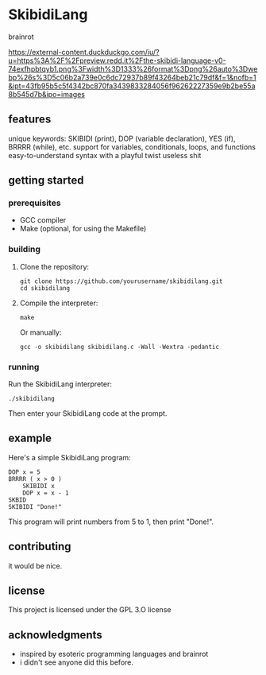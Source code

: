 # SkibidiLang

brainrot

https://external-content.duckduckgo.com/iu/?u=https%3A%2F%2Fpreview.redd.it%2Fthe-skibidi-language-v0-74exfhpbtqyb1.png%3Fwidth%3D1333%26format%3Dpng%26auto%3Dwebp%26s%3D5c06b2a739e0c6dc72937b89f43264beb21c79df&f=1&nofb=1&ipt=43fb95b5c5f4342bc870fa3439833284056f96262227359e9b2be55a8b545d7b&ipo=images

## features

unique keywords: SKIBIDI (print), DOP (variable declaration), YES (if), BRRRR (while), etc.
support for variables, conditionals, loops, and functions
easy-to-understand syntax with a playful twist
useless shit

## getting started

### prerequisites

- GCC compiler
- Make (optional, for using the Makefile)

### building

1. Clone the repository:

   ```
   git clone https://github.com/yourusername/skibidilang.git
   cd skibidilang
   ```

2. Compile the interpreter:
   ```
   make
   ```
   Or manually:
   ```
   gcc -o skibidilang skibidilang.c -Wall -Wextra -pedantic
   ```

### running

Run the SkibidiLang interpreter:

```
./skibidilang
```

Then enter your SkibidiLang code at the prompt.

## example

Here's a simple SkibidiLang program:

```
DOP x = 5
BRRRR ( x > 0 )
    SKIBIDI x
    DOP x = x - 1
SKBID
SKIBIDI "Done!"
```

This program will print numbers from 5 to 1, then print "Done!".

## contributing

it would be nice.

## license

This project is licensed under the GPL 3.O license

## acknowledgments

- inspired by esoteric programming languages and brainrot
- i didn't see anyone did this before.
